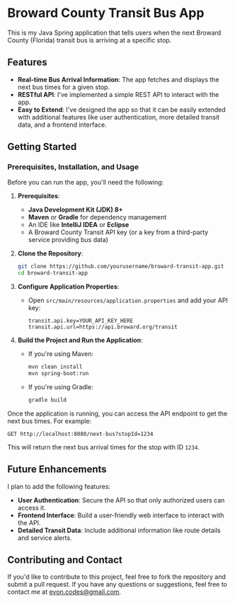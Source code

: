# Broward County Transit Bus App

This is my Java Spring application that tells users when the next Broward County (Florida) transit bus is arriving at a specific stop.

## Features

- **Real-time Bus Arrival Information**: The app fetches and displays the next bus times for a given stop.
- **RESTful API**: I've implemented a simple REST API to interact with the app.
- **Easy to Extend**: I've designed the app so that it can be easily extended with additional features like user authentication, more detailed transit data, and a frontend interface.

## Getting Started

### Prerequisites, Installation, and Usage

Before you can run the app, you'll need the following:

1. **Prerequisites**:
    - **Java Development Kit (JDK) 8+**
    - **Maven** or **Gradle** for dependency management
    - An IDE like **IntelliJ IDEA** or **Eclipse**
    - A Broward County Transit API key (or a key from a third-party service providing bus data)

2. **Clone the Repository**:
   ```bash
   git clone https://github.com/yourusername/broward-transit-app.git
   cd broward-transit-app
   ```

3. **Configure Application Properties**:
    - Open `src/main/resources/application.properties` and add your API key:
      ```properties
      transit.api.key=YOUR_API_KEY_HERE
      transit.api.url=https://api.broward.org/transit
      ```

4. **Build the Project and Run the Application**:
    - If you're using Maven:
      ```bash
      mvn clean install
      mvn spring-boot:run
      ```
    - If you're using Gradle:
      ```bash
      gradle build
      ```

Once the application is running, you can access the API endpoint to get the next bus times. For example:

```
GET http://localhost:8080/next-bus?stopId=1234
```

This will return the next bus arrival times for the stop with ID `1234`.

## Future Enhancements

I plan to add the following features:

- **User Authentication**: Secure the API so that only authorized users can access it.
- **Frontend Interface**: Build a user-friendly web interface to interact with the API.
- **Detailed Transit Data**: Include additional information like route details and service alerts.

## Contributing and Contact

If you'd like to contribute to this project, feel free to fork the repository and submit a pull request. If you have any questions or suggestions, feel free to contact me at [evon.codes@gmail.com](mailto:evon.codes@gmail.com).

